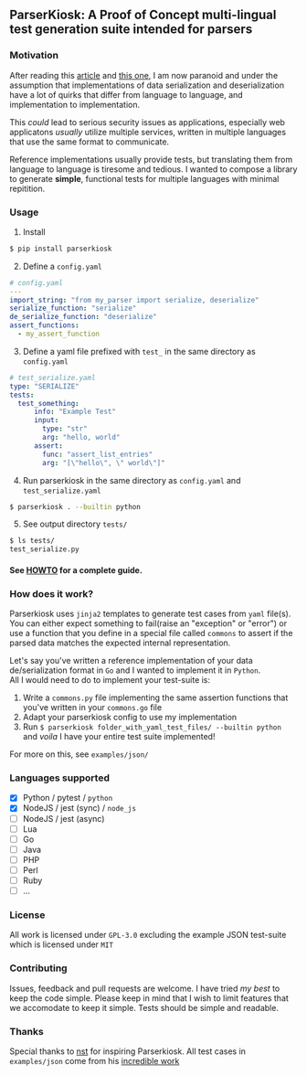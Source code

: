 ## ParserKiosk: A Proof of Concept multi-lingual test generation suite intended for parsers

### Motivation
After reading this [article](https://seriot.ch/projects/parsing_json.html) and [this one](https://bishopfox.com/blog/json-interoperability-vulnerabilities), I am now paranoid and under the assumption that implementations of data serialization and deserialization have a lot of quirks that differ from language to language, and implementation to implementation.

This _could_ lead to serious security issues as applications, especially web applicatons _usually_ utilize multiple services, written in multiple languages that use the same format to communicate. 

Reference implementations usually provide tests, but translating them from language to language is tiresome and tedious. I wanted to compose a library to generate **simple**, functional tests for multiple languages with minimal repitition. 

### Usage
1. Install 
``` bash
$ pip install parserkiosk
```
2. Define a ``config.yaml``
``` yaml
# config.yaml
---
import_string: "from my_parser import serialize, deserialize"
serialize_function: "serialize"
de_serialize_function: "deserialize"
assert_functions:
  - my_assert_function
```
3. Define a yaml file prefixed with ``test_`` in the same directory as ``config.yaml``
``` yaml
# test_serialize.yaml
type: "SERIALIZE"
tests:
  test_something:
      info: "Example Test"
      input:
        type: "str"
        arg: "hello, world"
      assert:
        func: "assert_list_entries"
        arg: "[\"hello\", \" world\"]"
```
4. Run parserkiosk in the same directory as ```config.yaml``` and ``test_serialize.yaml``
``` bash
$ parserkiosk . --builtin python
```
5. See output directory ```tests/```
``` bash
$ ls tests/
test_serialize.py
```


#### See [HOWTO](HOWTO.md) for a complete guide.

### How does it work?
Parserkiosk uses ``jinja2`` templates to generate test cases from ``yaml`` file(s). You can either expect something to fail(raise an "exception" or "error") or use a function that you define in a special file called ```commons``` to assert if the parsed data matches the expected internal representation. 

Let's say you've written a reference implementation of your data de/serialization format in ``Go`` and I wanted to implement it in ``Python``.  
All I would need to do to implement your test-suite is:
1. Write a ```commons.py``` file implementing the same assertion functions that you've written in your ``commons.go`` file
2. Adapt your parserkiosk config to use my implementation
3. Run ```$ parserkiosk folder_with_yaml_test_files/ --builtin python``` and _voila_ I have your entire test suite implemented!

For more on this, see ```examples/json/```

### Languages supported
- [x] Python / pytest / ``python``
- [x] NodeJS / jest (sync) / ``node_js``
- [ ] NodeJS / jest (async)
- [ ] Lua 
- [ ] Go
- [ ] Java
- [ ] PHP
- [ ] Perl
- [ ] Ruby
- [ ] ...

### License
All work is licensed under ```GPL-3.0``` excluding the example JSON test-suite which is licensed under ```MIT```

### Contributing
Issues, feedback and pull requests are welcome. I have tried _my best_ to keep the code simple. Please keep in mind that I wish to limit features that we accomodate to keep it simple. Tests should be simple and readable.

### Thanks
Special thanks to [nst](https://github.com/nst/) for inspiring Parserkiosk. All test cases in ``examples/json`` come from his [incredible work](https://github.com/nst/JSONTestSuite)

